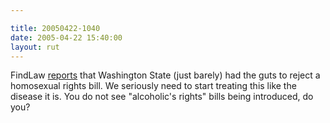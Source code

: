 ```yaml
---

title: 20050422-1040
date: 2005-04-22 15:40:00
layout: rut
---
```


<p> FindLaw <a href="http://news.findlaw.com/ap/o/632/04-21-2005/a1990008891a3d86.html">reports</a>
that Washington State (just barely) had the guts to reject a
homosexual rights bill.  We seriously need to start treating this
like the disease it is.  You do not see "alcoholic's rights" bills
being introduced, do you?</p>

